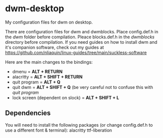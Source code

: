 # dwm-desktop
My configuration files for dwm on desktop.

There are configuration files for dwm and dwmblocks. Place config.def.h in the *dwm* folder before compilation. Pleace blocks.def.h in the *dwmblocks* directory before compilation. If you need guides on how to install dwm and it's companion software, check out my guides at https://github.com/nliaquin/linux-guides/tree/main/suckless-software

Here are the main changes to the bindings:
 - dmenu = **ALT + RETURN**
 - alacritty = **ALT + SHIFT + RETURN**
 - quit program = **ALT + Q**
 - quit dwm = **ALT + SHIFT + Q** (be very careful not to confuse this with *quit program*
 - lock screen (dependent on slock) = **ALT + SHIFT + L**

## Dependencies
You will need to install the following packages (or change config.def.h to use a different font & terminal):
alacritty
ttf-liberation
